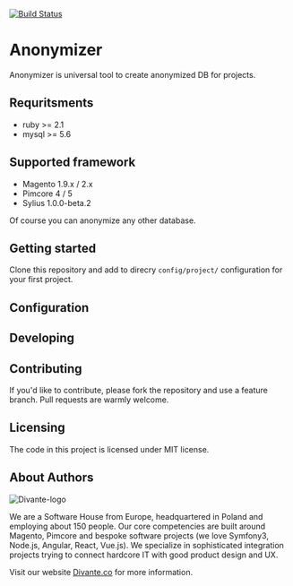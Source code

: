 [![Build Status](https://travis-ci.org/DivanteLtd/anonymizer.svg?branch=master)](https://travis-ci.org/DivanteLtd/anonymizer)

# Anonymizer
Anonymizer is universal tool to create anonymized DB for projects.

## Requritsments

- ruby >= 2.1
- mysql >= 5.6

## Supported framework
- Magento 1.9.x / 2.x
- Pimcore 4 / 5
- Sylius  1.0.0-beta.2

Of course you can anonymize any other database.

## Getting started
Clone this repository and add to direcry `config/project/` configuration for your first project.

## Configuration


## Developing


## Contributing

If you'd like to contribute, please fork the repository and use a feature branch. Pull requests are warmly welcome.

## Licensing
The code in this project is licensed under MIT license.

## About Authors

![Divante-logo](http://divante.co///logo_1.png "Divante")

We are a Software House from Europe, headquartered in Poland and employing about 150 people. Our core competencies are built around Magento, Pimcore and bespoke software projects (we love Symfony3, Node.js, Angular, React, Vue.js). We specialize in sophisticated integration projects trying to connect hardcore IT with good product design and UX.

Visit our website [Divante.co](https://divante.co/ "Divante.co") for more information.